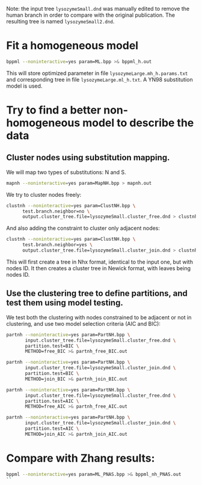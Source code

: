 Note: the input tree `lysozymeSmall.dnd` was manually edited to remove the human branch in order to compare with the original publication.
The resulting tree is named `lysozymeSmall2.dnd`.

# Fit a homogeneous model

```bash    
bppml --noninteractive=yes param=ML.bpp >& bppml_h.out
```

This will store optimized parameter in file `lysozymeLarge.mh_h.params.txt`
and corresponding tree in file `lysozymeLarge.ml_h.txt`.
A YN98 substitution model is used.

# Try to find a better non-homogeneous model to describe the data

## Cluster nodes using substitution mapping.

We will map two types of substitutions: N and S.

```bash
mapnh --noninteractive=yes param=MapNH.bpp > mapnh.out 
```

We try to cluster nodes freely:

```bash
clustnh --noninteractive=yes param=ClustNH.bpp \
      test.branch.neighbor=no \
      output.cluster_tree.file=lysozymeSmall.cluster_free.dnd > clustnh_free.out
```

And also adding the constraint to cluster only adjacent nodes:

```bash
clustnh --noninteractive=yes param=ClustNH.bpp \
      test.branch.neighbor=yes \
      output.cluster_tree.file=lysozymeSmall.cluster_join.dnd > clustnh_join.out
```

This will first create a tree in Nhx format, identical to the input one, but with
nodes ID. It then creates a cluster tree in Newick format, with leaves being nodes ID.

## Use the clustering tree to define partitions, and test them using model testing.

We test both the clustering with nodes constrained to be adjacent or not in clustering,
and use two model selection criteria (AIC and BIC):

```bash
partnh --noninteractive=yes param=PartNH.bpp \
       input.cluster_tree.file=lysozymeSmall.cluster_free.dnd \
       partition.test=BIC \
       METHOD=free_BIC >& partnh_free_BIC.out

partnh --noninteractive=yes param=PartNH.bpp \
       input.cluster_tree.file=lysozymeSmall.cluster_join.dnd \
       partition.test=BIC \
       METHOD=join_BIC >& partnh_join_BIC.out

partnh --noninteractive=yes param=PartNH.bpp \
       input.cluster_tree.file=lysozymeSmall.cluster_free.dnd \
       partition.test=AIC \
       METHOD=free_AIC >& partnh_free_AIC.out

partnh --noninteractive=yes param=PartNH.bpp \
       input.cluster_tree.file=lysozymeSmall.cluster_join.dnd \
       partition.test=AIC \
       METHOD=join_AIC >& partnh_join_AIC.out
```

# Compare with Zhang results:

```bash
bppml --noninteractive=yes param=ML_PNAS.bpp >& bppml_nh_PNAS.out
``

